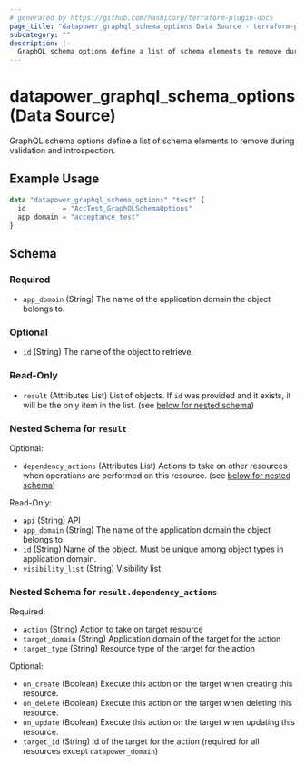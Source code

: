 ```yaml
---
# generated by https://github.com/hashicorp/terraform-plugin-docs
page_title: "datapower_graphql_schema_options Data Source - terraform-provider-datapower"
subcategory: ""
description: |-
  GraphQL schema options define a list of schema elements to remove during validation and introspection.
---
```


# datapower_graphql_schema_options (Data Source)

GraphQL schema options define a list of schema elements to remove during validation and introspection.

## Example Usage

```terraform
data "datapower_graphql_schema_options" "test" {
  id         = "AccTest_GraphQLSchemaOptions"
  app_domain = "acceptance_test"
}
```

<!-- schema generated by tfplugindocs -->
## Schema

### Required

- `app_domain` (String) The name of the application domain the object belongs to.

### Optional

- `id` (String) The name of the object to retrieve.

### Read-Only

- `result` (Attributes List) List of objects. If `id` was provided and it exists, it will be the only item in the list. (see [below for nested schema](#nestedatt--result))

<a id="nestedatt--result"></a>
### Nested Schema for `result`

Optional:

- `dependency_actions` (Attributes List) Actions to take on other resources when operations are performed on this resource. (see [below for nested schema](#nestedatt--result--dependency_actions))

Read-Only:

- `api` (String) API
- `app_domain` (String) The name of the application domain the object belongs to
- `id` (String) Name of the object. Must be unique among object types in application domain.
- `visibility_list` (String) Visibility list

<a id="nestedatt--result--dependency_actions"></a>
### Nested Schema for `result.dependency_actions`

Required:

- `action` (String) Action to take on target resource
- `target_domain` (String) Application domain of the target for the action
- `target_type` (String) Resource type of the target for the action

Optional:

- `on_create` (Boolean) Execute this action on the target when creating this resource.
- `on_delete` (Boolean) Execute this action on the target when deleting this resource.
- `on_update` (Boolean) Execute this action on the target when updating this resource.
- `target_id` (String) Id of the target for the action (required for all resources except `datapower_domain`)
